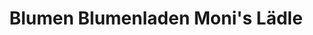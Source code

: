 ---
title: "Blumen Blumenladen Moni's Lädle"
url: /wildberg/blumen-blumenladen-monis-laedle/
shop: Blumen
---